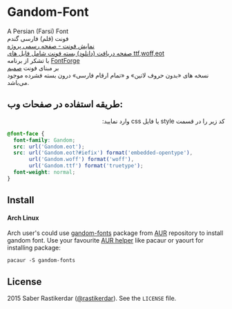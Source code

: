 # Gandom-Font
A Persian (Farsi) Font  
فونت (قلم) فارسی گندم  
[نمایش فونت - صفحه رسمی پروژه](https://rastikerdar.github.io/gandom-font/)  
[صفحه دریافت (دانلود) بسته فونت شامل فایل های ttf,woff,eot](https://github.com/rastikerdar/gandom-font/releases)  
با تشکر از برنامه [FontForge](https://fontforge.github.io)  
بر مبنای فونت [صمیم](https://rastikerdar.github.io/samim-font)  
نسخه های «بدون حروف لاتین» و «تمام ارقام فارسی» درون بسته فشرده موجود می‌باشد.  

## طریقه استفاده در صفحات وب:
<p lang="fa" dir="rtl">کد زیر را در قسمت style یا فایل css وارد نمایید:</p>

```css
@font-face {
  font-family: Gandom;
  src: url('Gandom.eot');
  src: url('Gandom.eot?#iefix') format('embedded-opentype'),
       url('Gandom.woff') format('woff'),
       url('Gandom.ttf') format('truetype');
  font-weight: normal;
}
```

## Install
#### Arch Linux

Arch user's could use [gandom-fonts](https://aur.archlinux.org/packages/gandom-fonts/) package from [AUR](https://aur.archlinux.org/) repository to install gandom font. Use your favourite [AUR helper](https://wiki.archlinux.org/index.php/AUR_helpers) like pacaur or yaourt for installing package:

```shell
pacaur -S gandom-fonts
```

## License
2015 Saber Rastikerdar ([@rastikerdar](https://github.com/rastikerdar)). See the `LICENSE` file.
